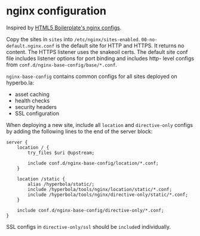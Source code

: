 # nginx configuration

Inspired by [HTML5 Boilerplate's nginx configs](https://github.com/h5bp/server-configs-nginx).

Copy the sites in `sites` into `/etc/nginx/sites-enabled`. `00-no-default.nginx.conf` is the
default site for HTTP and HTTPS. It returns no content. The HTTPS listener uses the snakeoil
certs. The default site conf file includes listener options for port binding and includes http-
level configs from `conf.d/nginx-base-config/base/*.conf`.

`nginx-base-config` contains common configs for all sites deployed on hyperbo.la:

* asset caching
* health checks
* security headers
* SSL configuration

When deploying a new site, include all `location` and `directive-only` configs by adding the
following lines to the end of the server block:

```nginx
server {
    location / {
        try_files $uri @upstream;

        include conf.d/nginx-base-config/location/*.conf;
    }

    location /static {
        alias /hyperbola/static/;
        include /hyperbola/tools/nginx/location/static/*.conf;
        include /hyperbola/tools/nginx/directive-only/static/*.conf;
    }

    include conf.d/nginx-base-config/directive-only/*.conf;
}
```

SSL configs in `directive-only/ssl` should be `include`d individually.
